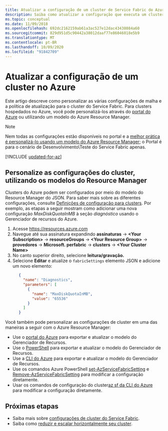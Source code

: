 ```yaml
---
title: Atualizar a configuração de um cluster de Service Fabric do Azure
description: Saiba como atualizar a configuração que executa um cluster do Service Fabric no Azure usando um modelo do Resource Manager.
ms.topic: conceptual
ms.date: 11/09/2018
ms.openlocfilehash: 692dc2162159ab61a3ac527e12dac43438084a60
ms.sourcegitcommit: 829d951d5c90442a38012daaf77e86046018e5b9
ms.translationtype: MT
ms.contentlocale: pt-BR
ms.lasthandoff: 10/09/2020
ms.locfileid: "91842709"
---
```

# <a name="upgrade-the-configuration-of-a-cluster-in-azure"></a>Atualizar a configuração de um cluster no Azure 

Este artigo descreve como personalizar as várias configurações de malha e a política de atualização para o cluster do Service Fabric. Para clusters hospedados no Azure, você pode personalizá-los através do [portal do Azure](https://portal.azure.com) ou utilizando um modelo do Azure Resource Manager.

> [!NOTE]
> Nem todas as configurações estão disponíveis no portal e a [melhor prática é personalizá-lo usando um modelo do Azure Resource Manager](./service-fabric-best-practices-infrastructure-as-code.md); o Portal é para o cenário de Desenvolvimento\Teste do Service Fabric apenas.
> 


[!INCLUDE [updated-for-az](../../includes/updated-for-az.md)]

## <a name="customize-cluster-settings-using-resource-manager-templates"></a>Personalize as configurações do cluster, utilizando os modelos do Resource Manager
Clusters do Azure podem ser configurados por meio do modelo do Resource Manager do JSON. Para saber mais sobre as diferentes configurações, consulte [Definições de configuração para clusters](service-fabric-cluster-fabric-settings.md). Por exemplo, as etapas a seguir mostram como adicionar uma nova configuração *MaxDiskQuotaInMB* à seção *diagnóstico* usando o Gerenciador de recursos do Azure.

1. Acesse https://resources.azure.com
2. Navegue até sua assinatura expandindo **assinaturas**  ->  **\<Your Subscription>**  ->  **resourceGroups**  ->  **\<Your Resource Group>**  ->  **provedores**  ->  **Microsoft. perfabric**  ->  **clusters** -> **\<Your Cluster Name>**
3. No canto superior direito, selecione **leitura/gravação.**
4. Selecione **Editar** e atualize o `fabricSettings` elemento JSON e adicione um novo elemento:

```json
      {
        "name": "Diagnostics",
        "parameters": [
          {
            "name": "MaxDiskQuotaInMB",
            "value": "65536"
          }
        ]
      }
```

Você também pode personalizar as configurações de cluster em uma das maneiras a seguir com o Azure Resource Manager:

- Use o [portal do Azure](../azure-resource-manager/templates/export-template-portal.md) para exportar e atualizar o modelo do Gerenciador de Recursos.
- Use o [PowerShell](../azure-resource-manager/management/manage-resources-powershell.md) para exportar e atualizar o modelo do Gerenciador de Recursos.
- Use a [CLI do Azure](../azure-resource-manager/management/manage-resources-cli.md) para exportar e atualizar o modelo do Gerenciador de Recursos.
- Use os comandos Azure PowerShell [set-AzServiceFabricSetting](/powershell/module/az.servicefabric/set-azservicefabricsetting) e [Remove-AzServiceFabricSetting](/powershell/module/az.servicefabric/remove-azservicefabricsetting) para modificar a configuração diretamente.
- Usar os comandos de configuração do cluster[az sf da CLI do Azure](/cli/azure/sf/cluster/setting) para modificar a configuração diretamente.

## <a name="next-steps"></a>Próximas etapas
* Saiba mais sobre [configurações de cluster do Service Fabric](service-fabric-cluster-fabric-settings.md).
* Saiba como [reduzir e escalar horizontalmente seu cluster](service-fabric-cluster-scale-in-out.md).
